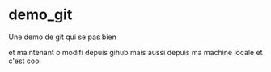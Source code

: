 # demo_git
Une demo de git qui se pas bien

et maintenant o modifi depuis gihub
mais aussi depuis ma machine locale et c'est cool
